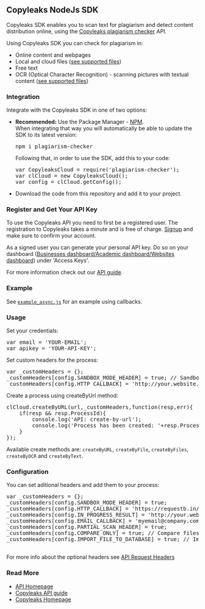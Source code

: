 <h2>Copyleaks NodeJs SDK</h2>
<p>
Copyleaks SDK enables you to scan text for plagiarism and detect content distribution online, using the <a href="https://copyleaks.com">Copyleaks plagiarism checker</a> API.
</p>
<p>
Using Copyleaks SDK you can check for plagiarism in:  
<ul>
<li>Online content and webpages</li>
<li>Local and cloud files (<a href="https://api.copyleaks.com/GeneralDocumentation/TechnicalSpecifications#supportedfiletypes">see supported files</a>)</li>
<li>Free text</li>
<li>OCR (Optical Character Recognition) - scanning pictures with textual content (<a href="https://api.copyleaks.com/GeneralDocumentation/TechnicalSpecifications#supportedfiletypes">see supported files</a>)</li>
</ul>
</p>
<h3>Integration</h3>
<p>Integrate with the Copyleaks SDK in one of two options:</p>
<ul>
<li><b>Recommended:</b> Use the Package Manager - <a href="https://www.npmjs.com/package/plagiarism-checker">NPM</a>.
  <br>
  When integrating that way you will automatically be able to update the SDK to its latest version:
<pre>
npm i plagiarism-checker
</pre>
Following that, in order to use the SDK, add this to your code:
<pre>
var CopyleaksCloud = require('plagiarism-checker');
var clCloud = new CopyleaksCloud();
var config = clCloud.getConfig();
</pre>
</li>
<li>Download the code from this repository and add it to your project.
</ul>
<h3>Register and Get Your API Key</h3>
 <p>To use the Copyleaks API you need to first be a registered user. The registration to Copyleaks takes a minute and is free of charge. <a href="https://copyleaks.com/Account/Register">Signup</a> and make sure to confirm your account.</p>
 <p>As a signed user you can generate your personal API key. Do so on your dashboard (<a href="https://api.copyleaks.com/businessesapi">Businesses dashboard/</a><a href="https://api.copyleaks.com/academicapi">Academic dashboard/</a><a href="https://api.copyleaks.com/websitesapi">Websites dashboard</a>) under 'Access Keys'.
 <p>For more information check out our <a href="https://api.copyleaks.com/Guides/HowToUse">API guide</a>.</p>
<h3>Example</h3>
<p>See <a href="https://github.com/Copyleaks/NodeJS-Plagiarism-Checker/blob/master/example_async.js"><code>example_async.js</code></a> for an example using callbacks.</p>
<h3>Usage</h3>
<p>Set your credentials:
</p>
<pre>
var email = 'YOUR-EMAIL';
var apikey = 'YOUR-API-KEY';
</pre>
<p>Set custom headers for the process:</p>
<pre>var _customHeaders = {};
_customHeaders[config.SANDBOX_MODE_HEADER] = true; // Sandbox mode - Scan without consuming any credits and get back dummy results
_customHeaders[config.HTTP_CALLBACK] = 'http://your.website.com/callbacks/' // Callback url - For a fast testing of callbacks option we recommend to use http://requestb.in
</pre>
<p>Create a process using createByUrl method:</p>
<pre>clCloud.createByURL(url,_customHeaders,function(resp,err){
	if(resp && resp.ProcessId){
		console.log('API: create-by-url');
		console.log('Process has been created: '+resp.ProcessId);
	}
}); 
</pre>
<p>Available create methods are: <code>createByURL</code>, <code>createByFile</code>, <code>createByFiles</code>, <code>createByOCR</code> and <code>createByText</code>.</p>
<h3>Configuration</h3>
<p>You can set aditional headers and add them to your process:</p>
<pre>var _customHeaders = {};
_customHeaders[config.SANDBOX_MODE_HEADER] = true;
_customHeaders[config.HTTP_CALLBACK] = 'https://requestb.in/1li5kcq1';//'http://your.website.com/callbacks/'
_customHeaders[config.IN_PROGRESS_RESULT] = 'http://your.website.com/callback/results/'
_customHeaders[config.EMAIL_CALLBACK] = 'myemail@company.com'
_customHeaders[config.PARTIAL_SCAN_HEADER] = true;
_customHeaders[config.COMPARE_ONLY] = true; // Compare files in between - available only on createByFiles
_customHeaders[config.IMPORT_FILE_TO_DATABASE] = true; // Import your file to our database only
 </pre>
<p>For more info about the optional headers see <a href="https://api.copyleaks.com/GeneralDocumentation/RequestHeaders">API Request Headers</a>
<h3>Read More</h3>
<ul>
<li><a href="https://api.copyleaks.com/">API Homepage</a></li>
<li><a href="https://api.copyleaks.com/Guides/HowToUse">Copyleaks API guide</a></li>
<li><a href="https://copyleaks.com/">Copyleaks Homepage</a></li>
</ul>

